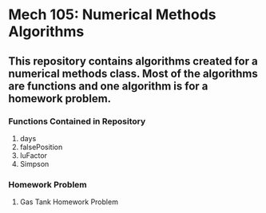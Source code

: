 # Mech 105: Numerical Methods Algorithms
## This repository contains algorithms created for a numerical methods class. Most of the algorithms are functions and one algorithm is for a homework problem.
### Functions Contained in Repository
1. days
2. falsePosition
3. luFactor
4. Simpson
### Homework Problem
1. Gas Tank Homework Problem
